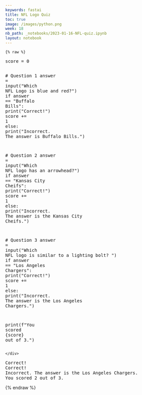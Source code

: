 ```yaml
---
keywords: fastai
title: NFL Logo Quiz
toc: true
image: /images/python.png
week: 18
nb_path: _notebooks/2023-01-16-NFL-quiz.ipynb
layout: notebook
---
```


<!--
#################################################
### THIS FILE WAS AUTOGENERATED! DO NOT EDIT! ###
#################################################
# file to edit: _notebooks/2023-01-16-NFL-quiz.ipynb
-->

<div class="container" id="notebook-container">
        
    {% raw %}
    
<div class="cell border-box-sizing code_cell rendered">
<div class="input">

<div class="inner_cell">
    <div class="input_area">
<div class=" highlight hl-ipython3"><pre><span></span><span class="n">score</span> <span class="o">=</span> <span class="mi">0</span>

<span class="c1"># Question 1</span>
<span class="n">answer</span> <span class="o">=</span> <span class="nb">input</span><span class="p">(</span><span class="s2">&quot;Which NFL Logo is blue and red?&quot;</span><span class="p">)</span>
<span class="k">if</span> <span class="n">answer</span> <span class="o">==</span> <span class="s2">&quot;Buffalo Bills&quot;</span><span class="p">:</span>
    <span class="nb">print</span><span class="p">(</span><span class="s2">&quot;Correct!&quot;</span><span class="p">)</span>
    <span class="n">score</span> <span class="o">+=</span> <span class="mi">1</span>
<span class="k">else</span><span class="p">:</span>
    <span class="nb">print</span><span class="p">(</span><span class="s2">&quot;Incorrect. The answer is Buffalo Bills.&quot;</span><span class="p">)</span>

<span class="c1"># Question 2</span>
<span class="n">answer</span> <span class="o">=</span> <span class="nb">input</span><span class="p">(</span><span class="s2">&quot;Which NFL logo has an arrowhead?&quot;</span><span class="p">)</span>
<span class="k">if</span> <span class="n">answer</span> <span class="o">==</span> <span class="s2">&quot;Kansas City Cheifs&quot;</span><span class="p">:</span>
    <span class="nb">print</span><span class="p">(</span><span class="s2">&quot;Correct!&quot;</span><span class="p">)</span>
    <span class="n">score</span> <span class="o">+=</span> <span class="mi">1</span>
<span class="k">else</span><span class="p">:</span>
    <span class="nb">print</span><span class="p">(</span><span class="s2">&quot;Incorrect. The answer is the Kansas City Cheifs.&quot;</span><span class="p">)</span>

<span class="c1"># Question 3</span>
<span class="n">answer</span> <span class="o">=</span> <span class="nb">input</span><span class="p">(</span><span class="s2">&quot;Which NFL logo is similar to a lighting bolt? &quot;</span><span class="p">)</span>
<span class="k">if</span> <span class="n">answer</span> <span class="o">==</span> <span class="s2">&quot;Los Angeles Chargers&quot;</span><span class="p">:</span>
    <span class="nb">print</span><span class="p">(</span><span class="s2">&quot;Correct!&quot;</span><span class="p">)</span>
    <span class="n">score</span> <span class="o">+=</span> <span class="mi">1</span>
<span class="k">else</span><span class="p">:</span>
    <span class="nb">print</span><span class="p">(</span><span class="s2">&quot;Incorrect. The answer is the Los Angeles Chargers.&quot;</span><span class="p">)</span>

<span class="nb">print</span><span class="p">(</span><span class="sa">f</span><span class="s2">&quot;You scored </span><span class="si">{</span><span class="n">score</span><span class="si">}</span><span class="s2"> out of 3.&quot;</span><span class="p">)</span>
</pre></div>

    </div>
</div>
</div>

<div class="output_wrapper">
<div class="output">

<div class="output_area">

<div class="output_subarea output_stream output_stdout output_text">
<pre>Correct!
Correct!
Incorrect. The answer is the Los Angeles Chargers.
You scored 2 out of 3.
</pre>
</div>
</div>

</div>
</div>

</div>
    {% endraw %}

</div>
 

